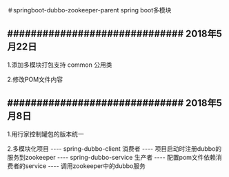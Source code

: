 ＃springboot-dubbo-zookeeper-parent spring boot多模块

##############################
2018年5月22日  
------------------------------
1.添加多模块打包支持 common 公用类

2.修改POM文件内容


##############################
2018年5月8日
------------------------------
1.用行家控制罐包的版本统一

2.多模块化项目 
  ----  spring-dubbo-client  消费者
     ---- 项目启动时注册dubbo的服务到zookeeper 
  ----  spring-dubbo-service 生产者
     ---- 配置pom文件依赖消费者的service
     ---- 调用zookeeper中的dubbo服务     
